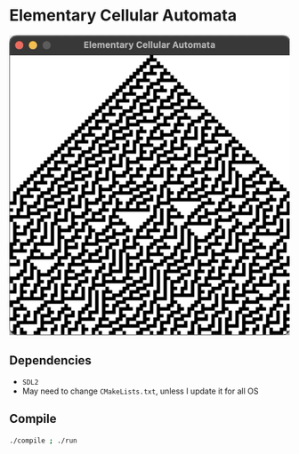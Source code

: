 # Elementary Cellular Automata

![showcase](share/showcase.jpg)

## Dependencies

- `SDL2`
- May need to change `CMakeLists.txt`, unless I update it for all OS

## Compile

```bash
./compile ; ./run
```

